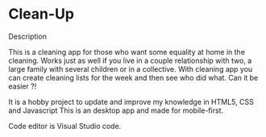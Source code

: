 # Clean-Up
Description

This is a cleaning app for those who want some equality at home in the cleaning. Works just as well if you live in a couple relationship with two, a large family with several children or in a collective. With cleaning app you can create cleaning lists for the week and then see who did what. 
Can it be easier ?!

It is a hobby project to update and improve my knowledge in HTML5, CSS and Javascript
This is an desktop app and made for mobile-first.

Code editor is Visual Studio code.



